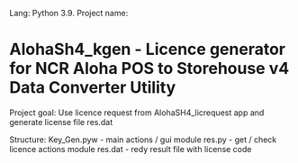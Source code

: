 Lang: Python 3.9. Project name:

# AlohaSh4_kgen - Licence generator for NCR Aloha POS to Storehouse v4 Data Converter Utility

Project goal:
Use licence request from AlohaSH4_licrequest app and generate license file res.dat

Structure:
Key_Gen.pyw - main actions / gui module
res.py - get / check licence actions module
res.dat - redy result file with license code 

